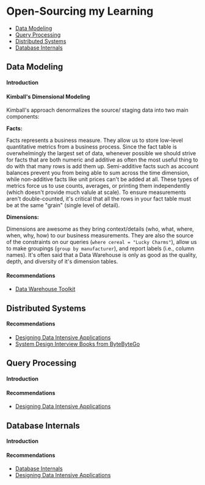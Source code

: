 # Open-Sourcing my Learning

- [Data Modeling](#data-modeling)
- [Query Processing](#query-processing)
- [Distributed Systems](#distributed-systems)
- [Database Internals](#database-internals)

## Data Modeling
#### Introduction

#### Kimball's Dimensional Modeling
Kimball's approach denormalizes the source/ staging data into two main components:

**Facts:**

Facts represents a business measure. They allow us to store low-level quantitative metrics from a business process. Since the fact table is overwhelmingly the largest set of data, whenever possible we should strive for facts that are both numeric and additive as often the most useful thing to do with that many rows is add them up. Semi-additive facts such as account balances prevent you from being able to sum across the time dimension, while non-additive facts like unit prices can't be added at all. These types of metrics force us to use counts, averages, or printing them independently (which doesn't provide much valule at scale). To ensure measurements aren't double-counted, it's critical that all the rows in your fact table must be at the same "grain" (single level of detail).

**Dimensions:**

Dimensions are awesome as they bring context/details (who, what, where, when, why, how) to our business measurements. They are also the source of the constraints on our queries (`where cereal = "Lucky Charms"`), allow us to make groupings (`group by manufacturer`), and report labels (i.e., column names). It's often said that a Data Warehouse is only as good as the quality, depth, and diversity of it's dimension tables. 


#### Recommendations
- [Data Warehouse Toolkit](https://www.kimballgroup.com/data-warehouse-business-intelligence-resources/books/data-warehouse-dw-toolkit/)

## Distributed Systems
#### Recommendations
- [Designing Data Intensive Applications](https://www.oreilly.com/library/view/designing-data-intensive-applications/)
- [System Design Interview Books from ByteByteGo](https://blog.bytebytego.com/p/system-design-interview-books-volume)

## Query Processing
#### Introduction

#### Recommendations
- [Designing Data Intensive Applications](https://www.oreilly.com/library/view/designing-data-intensive-applications/)

## Database Internals
#### Introduction

#### Recommendations
- [Database Internals](https://www.oreilly.com/library/view/database-internals)
- [Designing Data Intensive Applications](https://www.oreilly.com/library/view/designing-data-intensive-applications/)
